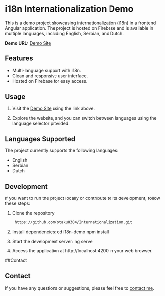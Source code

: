 # i18n Internationalization Demo

This is a demo project showcasing internationalization (i18n) in a frontend Angular application. The project is hosted on Firebase and is available in multiple languages, including English, Serbian, and Dutch.

**Demo URL:** [Demo Site](https://internationalization-d2aa6.web.app/en/#/home)

## Features

- Multi-language support with i18n.
- Clean and responsive user interface.
- Hosted on Firebase for easy access.

## Usage

1. Visit the [Demo Site](https://internationalization-d2aa6.web.app/en/#/home) using the link above.

2. Explore the website, and you can switch between languages using the language selector provided.

## Languages Supported

The project currently supports the following languages:

- English
- Serbian
- Dutch

## Development

If you want to run the project locally or contribute to its development, follow these steps:

1. Clone the repository:

   ```bash
    https://github.com/otaku0304/Internationalization.git

2. Install dependencies:
   cd i18n-demo
   npm install

3. Start the development server: ng serve
4. Access the application at http://localhost:4200 in your web browser.

##Contact
## Contact

If you have any questions or suggestions, please feel free to [contact me](https://linktr.ee/MR_ASK_Chay).


